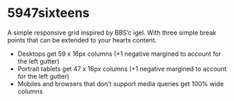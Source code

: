 # 5947sixteens

A simple responsive grid inspired by BBS’c igel. With three simple break points that can be extended to your hearts content.

- Desktops get 59 x 16px columns (+1 negative margined to account for the left gutter)
- Portrait tablets get 47 x 16px columns (+1 negative margined to account for the left gutter)
- Mobiles and browsers that don’t support media queries get 100% wide columns
